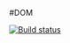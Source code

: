 #DOM

[![Build status](https://ci.appveyor.com/api/projects/status/sjcak7mxws0lc3u3?svg=true)](https://ci.appveyor.com/project/MaXx111/dom-dz)